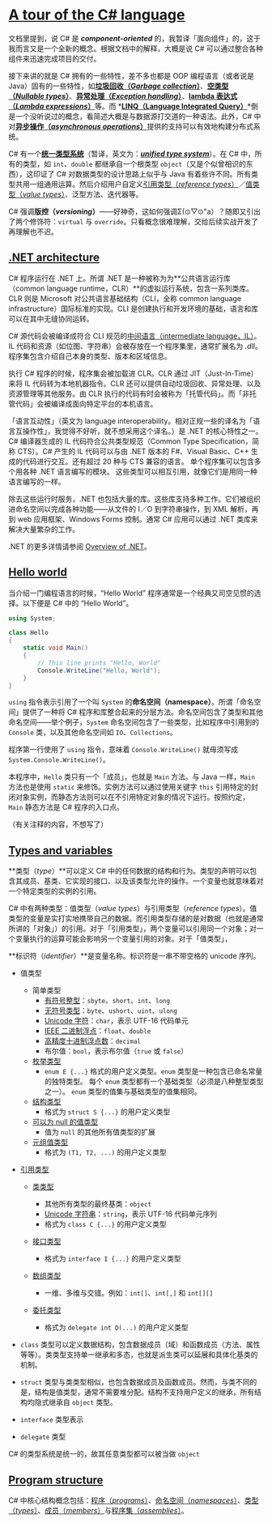 # [A tour of the C# language](https://learn.microsoft.com/en-us/dotnet/csharp/tour-of-csharp/)

文档里提到，说 C# 是 ***component-oriented*** 的，我暂译「面向组件」的，这于我而言又是一个全新的概念。根据文档中的解释，大概是说 C# 可以通过整合各种组件来迅速完成项目的交付。

接下来讲的就是 C# 拥有的一些特性，差不多也都是 OOP 编程语言（或者说是 Java）固有的一些特性，如[**垃圾回收（*Garbage collection*）**](https://learn.microsoft.com/en-us/dotnet/standard/garbage-collection/)、**[空类型（*Nullable types*）](https://learn.microsoft.com/en-us/dotnet/csharp/nullable-references)**、[**异常处理（*Exception handling*）**](https://learn.microsoft.com/en-us/dotnet/csharp/fundamentals/exceptions/)、[**lambda 表达式（*Lambda expressions*）**](https://learn.microsoft.com/en-us/dotnet/csharp/language-reference/operators/lambda-expressions)等。而 *[**LINQ（Language Integrated Query）**](https://learn.microsoft.com/en-us/dotnet/csharp/linq/)*倒是一个没听说过的概念，看简述大概是与数据源打交道的一种语法。此外，C# 中对[**异步操作（*asynchronous operations*）**](https://learn.microsoft.com/en-us/dotnet/csharp/asynchronous-programming/)提供的支持可以有效地构建分布式系统。

C# 有一个[**统一类型系统**](https://learn.microsoft.com/en-us/dotnet/csharp/fundamentals/types/)（暂译，英文为：*[**unified type system**](https://learn.microsoft.com/en-us/dotnet/csharp/fundamentals/types/)*）。在 C# 中，所有的类型，如 `int`、`double` 都继承自一个根类型 `object`（又是个似曾相识的东西），这印证了 C# 对数据类型的设计思路上似乎与 Java 有着些许不同。所有类型共用一组通用运算。然后介绍用户自定义[引用类型（*reference types*）](https://learn.microsoft.com/en-us/dotnet/csharp/language-reference/builtin-types/reference-types)／[值类型（*value types*）](https://learn.microsoft.com/en-us/dotnet/csharp/language-reference/builtin-types/value-types)、泛型方法、迭代器等。

C# 强调**版控（*versioning*）**——好神奇，这如何强调Σ(⊙▽⊙"a）？随即又引出了两个修饰符：`virtual` 与 `override`。只看概念很难理解，交给后续实战开发了再理解也不迟。



## [.NET architecture](https://learn.microsoft.com/en-us/dotnet/csharp/tour-of-csharp/#net-architecture)

C# 程序运行在 .NET 上。所谓 .NET 是一种被称为为**公共语言运行库（common language runtime，CLR）**的虚拟运行系统，包含一系列类库。CLR 则是 Microsoft 对公共语言基础结构（CLI，全称 common language infrastructure）国际标准的实现。CLI 是创建执行和开发环境的基础，语言和库可以在其中无缝协同运转。

C# 源代码会被编译成符合 CLI 规范的[中间语言（intermediate language，IL）](https://learn.microsoft.com/en-us/dotnet/standard/managed-code)。IL 代码和资源（如位图、字符串）会被存放在一个程序集里，通常扩展名为 *.dll*。程序集包含介绍自己本身的类型、版本和区域信息。

执行 C# 程序的时候，程序集会被加载进 CLR。CLR 通过 JIT（Just-In-Time）来将 IL 代码转为本地机器指令。CLR 还可以提供自动垃圾回收、异常处理、以及资源管理等其他服务。由 CLR 执行的代码有时会被称为「托管代码」。而「非托管代码」会被编译成面向特定平台的本机语言。

「语言互动性」（英文为 language interoperability。相对正规一些的译名为「语言互操作性」，我觉得不好听，就不想采用这个译名。）是 .NET 的核心特性之一。C# 编译器生成的 IL 代码符合公共类型规范（Common Type Specification，简称 CTS）。C# 产生的 IL 代码可以与由 .NET 版本的 F#、Visual Basic、C++ 生成的代码进行交互。还有超过 20 种与 CTS 兼容的语言。 单个程序集可以包含多个用各种 .NET 语言编写的模块。 这些类型可以相互引用，就像它们是用同一种语言编写的一样。

除去这些运行时服务，.NET 也包括大量的库。这些库支持多种工作。它们被组织进命名空间以完成各种功能——从文件的 I／O 到字符串操作，到 XML 解析，再到 web 应用框架、Windows Forms 控制。通常 C# 应用可以通过 .NET 类库来解决大量繁杂的工作。

.NET 的更多详情请参阅 [Overview of .NET](https://learn.microsoft.com/en-us/dotnet/core/introduction)。



## [Hello world](https://learn.microsoft.com/en-us/dotnet/csharp/tour-of-csharp/#hello-world)

当介绍一门编程语言的时候，“Hello World” 程序通常是一个经典又司空见惯的选择。以下便是 C# 中的 “Hello World”。

```c#
using System;

class Hello
{
    static void Main()
    {
        // This line prints "Hello, World" 
        Console.WriteLine("Hello, World");
    }
}
```

`using` 指令表示引用了一个叫 `System` 的**命名空间（namespace）**。所谓「命名空间」提供了一种将 C# 程序和库整合起来的分层方法。命名空间包含了类型和其他命名空间——举个例子，`System` 命名空间包含了一些类型，比如程序中引用到的 `Console` 类，以及其他命名空间如 `IO`、`Collections`。

程序第一行使用了 `using` 指令，意味着 `Console.WriteLine()` 就毋须写成 `System.Console.WriteLine()`。

本程序中，`Hello` 类只有一个「成员」，也就是 `Main` 方法。与 Java 一样，`Main` 方法也是使用 `static` 来修饰。实例方法可以通过使用关键字 `this` 引用特定的封闭对象实例，而静态方法则可以在不引用特定对象的情况下运行。按照约定，`Main` 静态方法是 C# 程序的入口点。

（有关注释的内容，不想写了）



## [Types and variables](https://learn.microsoft.com/en-us/dotnet/csharp/tour-of-csharp/#types-and-variables)

**类型（*type*）**可以定义 C# 中的任何数据的结构和行为。类型的声明可以包含其成员、基类、它实现的接口、以及该类型允许的操作。一个变量也就意味着对一个特定类型的实例的引用。

C# 中有两种类型：值类型（*value types*）与引用类型（*reference types*）。值类型的变量是实打实地携带自己的数据。而引用类型存储的是对数据（也就是通常所讲的「对象」）的引用。对于「引用类型」，两个变量可以引用同一个对象；对一个变量执行的运算可能会影响另一个变量引用的对象。对于「值类型」，

**标识符（*identifier*）**是变量名称。标识符是一串不带空格的 unicode 序列。

- 值类型

    - 简单类型
        - [有符号整型](https://learn.microsoft.com/en-us/dotnet/csharp/language-reference/builtin-types/integral-numeric-types)：`sbyte`、`short`、`int`、`long`
        - [无符号类型](https://learn.microsoft.com/en-us/dotnet/csharp/language-reference/builtin-types/integral-numeric-types)：`byte`、`ushort`、`uint`、`ulong`
        - [Unicode 字符](https://learn.microsoft.com/en-us/dotnet/standard/base-types/character-encoding-introduction)：`char`，表示 UTF-16 代码单元
        - [IEEE 二进制浮点](https://learn.microsoft.com/en-us/dotnet/csharp/language-reference/builtin-types/floating-point-numeric-types)：`float`、`double`
        - [高精度十进制浮点数](https://learn.microsoft.com/zh-cn/dotnet/csharp/language-reference/builtin-types/floating-point-numeric-types)：`decimal`
        - 布尔值：`bool`，表示布尔值（`true` 或 `false`）
    - [枚举类型](https://learn.microsoft.com/zh-cn/dotnet/csharp/language-reference/builtin-types/enum)
        - `enum E {...}` 格式的用户定义类型。`enum` 类型是一种包含已命名常量的独特类型。 每个 `enum` 类型都有一个基础类型（必须是八种整型类型之一）。 `enum` 类型的值集与基础类型的值集相同。
    - [结构类型](https://learn.microsoft.com/zh-cn/dotnet/csharp/language-reference/builtin-types/struct)
        - 格式为 `struct S {...}` 的用户定义类型
    - [可以为 null 的值类型](https://learn.microsoft.com/zh-cn/dotnet/csharp/language-reference/builtin-types/nullable-value-types)
        - 值为 `null` 的其他所有值类型的扩展
    - [元组值类型](https://learn.microsoft.com/zh-cn/dotnet/csharp/language-reference/builtin-types/value-tuples)
        - 格式为 `(T1, T2, ...)` 的用户定义类型

- [引用类型](https://learn.microsoft.com/zh-cn/dotnet/csharp/language-reference/keywords/reference-types)
    - [类类型](https://learn.microsoft.com/zh-cn/dotnet/csharp/language-reference/keywords/class)
        - 其他所有类型的最终基类：`object`
        - [Unicode 字符串](https://learn.microsoft.com/en-us/dotnet/standard/base-types/character-encoding-introduction)：`string`，表示 UTF-16 代码单元序列
        - 格式为 `class C {...}` 的用户定义类型

    - [接口类型](https://learn.microsoft.com/zh-cn/dotnet/csharp/language-reference/keywords/interface)
        - 格式为 `interface I {...}` 的用户定义类型
    - [数组类型](https://learn.microsoft.com/zh-cn/dotnet/csharp/programming-guide/arrays/)
        - 一维、多维与交错。例如：`int[]`、`int[,]` 和 `int[][]`
    - [委托类型](https://learn.microsoft.com/zh-cn/dotnet/csharp/language-reference/builtin-types/reference-types#the-delegate-type)
        - 格式为 `delegate int D(...)` 的用户定义类型



- `class` 类型可以定义数据结构，包含数据成员（域）和函数成员（方法、属性等等）。类类型支持单一继承和多态，也就是派生类可以延展和具体化基类的机制。
- `struct` 类型与类类型相似，也包含数据成员及函数成员。然而，与类不同的是，结构是值类型，通常不需要堆分配。结构不支持用户定义的继承，所有结构均隐式继承自 `object` 类型。
- `interface` 类型表示
- `delegate` 类型



C# 的类型系统是统一的，故其任意类型都可以被当做 `object`



## [Program structure](https://learn.microsoft.com/en-us/dotnet/csharp/tour-of-csharp/#program-structure)

C# 中核心结构概念包括：[程序（*programs*）](https://learn.microsoft.com/en-us/dotnet/csharp/fundamentals/program-structure/)、[命名空间（*namespaces*）](https://learn.microsoft.com/en-us/dotnet/csharp/fundamentals/types/namespaces)、[类型（*types*）](https://learn.microsoft.com/en-us/dotnet/csharp/fundamentals/types/)、[成员（*members*）](https://learn.microsoft.com/zh-cn/dotnet/csharp/programming-guide/classes-and-structs/members)与[程序集（*assemblies*）](https://learn.microsoft.com/zh-cn/dotnet/standard/assembly/)。



